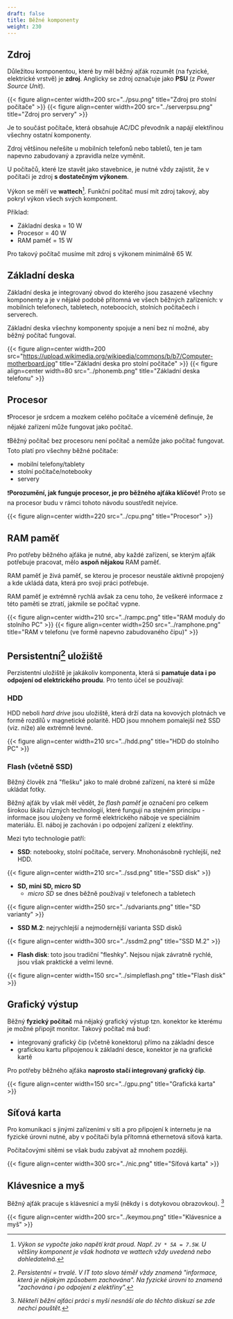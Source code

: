 ```yaml
---
draft: false
title: Běžné komponenty
weight: 230
---
```


## Zdroj

Důležitou komponentou, které by měl běžný ajťák rozumět (na fyzické, elektrické vrstvě) je **zdroj**. Anglicky se zdroj označuje jako **PSU** (z *Power Source Unit*).

{{< figure align=center width=200 src="../psu.png" title="Zdroj pro stolní počítače" >}}
{{< figure align=center width=200 src="../serverpsu.png" title="Zdroj pro servery" >}}

Je to součást počítače, která obsahuje AC/DC převodník a napájí elektřinou všechny ostatní komponenty.

Zdroj většinou neřešíte u mobilních telefonů nebo tabletů, ten je tam napevno zabudovaný a zpravidla nelze vyměnit.

U počítačů, které lze stavět jako stavebnice, je nutné vždy zajistit, že v počítači je zdroj **s dostatečným výkonem**.

Výkon se měří ve **wattech**[^1]. Funkční počítač musí mít zdroj takový, aby pokryl výkon všech svých komponent.

Příklad:
- Základní deska = 10 W
- Procesor = 40 W
- RAM paměť = 15 W

Pro takový počítač musíme mít zdroj s výkonem minimálně 65 W.

## Základní deska

Základní deska je integrovaný obvod do kterého jsou zasazené všechny komponenty a je v nějaké podobě přítomná ve všech běžných zařízeních: v mobilních telefonech, tabletech, noteboocích, stolních počítačech i serverech.

Základní deska všechny komponenty spojuje a není bez ní možné, aby běžný počítač fungoval.

{{< figure align=center width=200 src="https://upload.wikimedia.org/wikipedia/commons/b/b7/Computer-motherboard.jpg" title="Základní deska pro stolní počítače" >}}
{{< figure align=center width=80 src="../phonemb.png" title="Základní deska telefonu" >}}

## Procesor

❗Procesor je srdcem a mozkem celého počítače a víceméně definuje, že nějaké zařízení může fungovat jako počítač. 

❗Běžný počítač bez procesoru není počítač a nemůže jako počítač fungovat. Toto platí pro všechny běžné počítače:

- mobilní telefony/tablety
- stolní počítače/notebooky
- servery

❗**Porozumění, jak funguje procesor, je pro běžného ajťáka klíčové!** Proto se na procesor budu v rámci tohoto návodu soustředit nejvíce.

{{< figure align=center width=220 src="../cpu.png" title="Procesor" >}}

## RAM paměť

Pro potřeby běžného ajťáka je nutné, aby každé zařízení, se kterým ajťák potřebuje pracovat, mělo **aspoň nějakou** RAM paměť.

RAM paměť je živá paměť, se kterou je procesor neustále aktivně propojený a kde ukládá data, která pro svoji práci potřebuje.

RAM paměť je extrémně rychlá avšak za cenu toho, že veškeré informace z této paměti se ztratí, jakmile se počítač vypne.

{{< figure align=center width=210 src="../rampc.png" title="RAM moduly do stolního PC" >}}
{{< figure align=center width=250 src="../ramphone.png" title="RAM v telefonu (ve formě napevno zabudovaného čipu)" >}}


## Persistentní[^2] uložiště

Perzistentní uložiště je jakákoliv komponenta, která si **pamatuje data i po odpojení od elektrického proudu**. Pro tento účel se používají:

### HDD

HDD neboli *hard drive* jsou uložiště, která drží data na kovových plotnách ve formě rozdílů v magnetické polaritě. HDD jsou mnohem pomalejší než SSD (viz. níže) ale extrémně levné.

{{< figure align=center width=210 src="../hdd.png" title="HDD do stolního PC" >}}

### Flash (včetně SSD)

Běžný člověk zná "flešku" jako to malé drobné zařízení, na které si může ukládat fotky. 

Běžný ajťák by však měl vědět, že *flash paměť* je označení pro celkem širokou škálu různých technologií, které fungují na stejném principu - informace jsou uloženy ve formě elektrického náboje ve speciálním materiálu. El. náboj je zachován i po odpojení zařízení z elektřiny.

Mezi tyto technologie patří:

- **SSD**: notebooky, stolní počítače, servery. Mnohonásobně rychlejší, než HDD.

{{< figure align=center width=210 src="../ssd.png" title="SSD disk" >}}

- **SD, mini SD, micro SD**
  - *micro SD* se dnes běžně používají v telefonech a tabletech

{{< figure align=center width=250 src="../sdvariants.png" title="SD varianty" >}}

- **SSD M.2**: nejrychlejší a nejmodernější varianta SSD disků

{{< figure align=center width=300 src="../ssdm2.png" title="SSD M.2" >}}

- **Flash disk**: toto jsou tradiční "fleshky". Nejsou nijak závratně rychlé, jsou však praktické a velmi levné.

{{< figure align=center width=150 src="../simpleflash.png" title="Flash disk" >}}


## Grafický výstup

Běžný **fyzický počítač** má nějaký grafický výstup tzn. konektor ke kterému je možné připojit monitor. Takový počítač má buď:

- integrovaný grafický čip (včetně konektoru) přímo na základní desce
- grafickou kartu připojenou k základní desce, konektor je na grafické kartě

Pro potřeby běžného ajťáka **naprosto stačí integrovaný grafický čip**.

{{< figure align=center width=150 src="../gpu.png" title="Grafická karta" >}}

## Síťová karta

Pro komunikaci s jinými zařízeními v síti a pro připojení k internetu je na fyzické úrovni nutné, aby v počítači byla přítomná ethernetová síťová karta.

Počítačovými sítěmi se však budu zabývat až mnohem později.

{{< figure align=center width=300 src="../nic.png" title="Síťová karta" >}}

## Klávesnice a myš

Běžný ajťák pracuje s klávesnicí a myší (někdy i s dotykovou obrazovkou). [^m]

{{< figure align=center width=200 src="../keymou.png" title="Klávesnice a myš" >}}

[^1]: *Výkon se vypočte jako napětí krát proud. Např. `2V * 5A = 7.5W`. U většiny komponent je však hodnota ve wattech vždy uvedená nebo dohledatelná.* 
[^2]: *Persistentní = trvalé. V IT toto slovo téměř vždy znamená "informace, která je nějakým způsobem zachována". Na fyzické úrovni to znamená "zachována i po odpojení z elektřiny".*
[^m]: *Někteří běžní ajťáci práci s myší nesnáší ale do těchto diskuzí se zde nechci pouštět.*